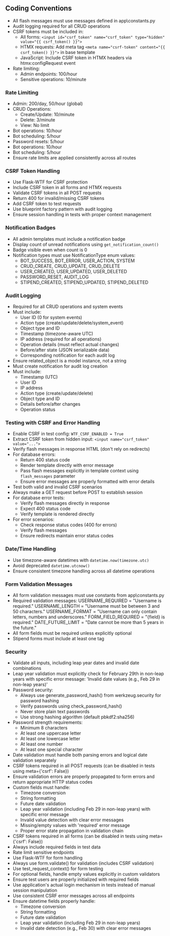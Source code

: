 ## Coding Conventions
- All flash messages must use messages defined in app\constants.py
- Audit logging required for all CRUD operations
- CSRF tokens must be included in:
  - All forms: `<input id="csrf_token" name="csrf_token" type="hidden" value="{{ csrf_token() }}">`
  - HTMX requests: Add meta tag `<meta name="csrf-token" content="{{ csrf_token() }}">` in base template
  - JavaScript: Include CSRF token in HTMX headers via htmx:configRequest event
- Rate limiting:
  - Admin endpoints: 100/hour
  - Sensitive operations: 10/minute

### Rate Limiting
- Admin: 200/day, 50/hour (global)
- CRUD Operations:
  - Create/Update: 10/minute
  - Delete: 3/minute
  - View: No limit
- Bot operations: 10/hour
- Bot scheduling: 5/hour
- Password resets: 5/hour
- Bot operations: 10/hour
- Bot scheduling: 5/hour
- Ensure rate limits are applied consistently across all routes

### CSRF Token Handling
- Use Flask-WTF for CSRF protection
- Include CSRF token in all forms and HTMX requests
- Validate CSRF tokens in all POST requests
- Return 400 for invalid/missing CSRF tokens
- Add CSRF token to test requests
- Use blueprint factory pattern with audit logging
- Ensure session handling in tests with proper context management

### Notification Badges
- All admin templates must include a notification badge
- Display count of unread notifications using `get_notification_count()`
- Badge visible even when count is 0
- Notification types must use NotificationType enum values:
  - BOT_SUCCESS, BOT_ERROR, USER_ACTION, SYSTEM
  - CRUD_CREATE, CRUD_UPDATE, CRUD_DELETE
  - USER_CREATED, USER_UPDATED, USER_DELETED
  - PASSWORD_RESET, AUDIT_LOG
  - STIPEND_CREATED, STIPEND_UPDATED, STIPEND_DELETED

### Audit Logging
- Required for all CRUD operations and system events
- Must include:
  - User ID (0 for system events)
  - Action type (create/update/delete/system_event)
  - Object type and ID
  - Timestamp (timezone-aware UTC)
  - IP address (required for all operations)
  - Operation details (must reflect actual changes)
  - Before/after state (JSON serializable data)
  - Corresponding notification for each audit log
- Ensure related_object is a model instance, not a string
- Must create notification for audit log creation
- Must include:
  - Timestamp (UTC)
  - User ID
  - IP address
  - Action type (create/update/delete)
  - Object type and ID
  - Details before/after changes
  - Operation status

### Testing with CSRF and Error Handling
- Enable CSRF in test config: `WTF_CSRF_ENABLED = True`
- Extract CSRF token from hidden input: `<input name="csrf_token" value="...">`
- Verify flash messages in response HTML (don't rely on redirects)
- For database errors:
  - Return 400 status code
  - Render template directly with error message
  - Pass flash messages explicitly in template context using `flash_messages` parameter
  - Ensure error messages are properly formatted with error details
- Test both valid and invalid CSRF scenarios
- Always make a GET request before POST to establish session
- For database error tests:
  - Verify flash messages directly in response
  - Expect 400 status code
  - Verify template is rendered directly
- For error scenarios:
  - Check response status codes (400 for errors)
  - Verify flash messages
  - Ensure redirects maintain error status codes

### Date/Time Handling
- Use timezone-aware datetimes with `datetime.now(timezone.utc)`
- Avoid deprecated `datetime.utcnow()`
- Ensure consistent timezone handling across all datetime operations

### Form Validation Messages
- All form validation messages must use constants from app\constants.py
- Required validation messages:
    USERNAME_REQUIRED = "Username is required."
    USERNAME_LENGTH = "Username must be between 3 and 50 characters."
    USERNAME_FORMAT = "Username can only contain letters, numbers and underscores."
    FORM_FIELD_REQUIRED = "{field} is required."
    DATE_FUTURE_LIMIT = "Date cannot be more than 5 years in the future."
- All form fields must be required unless explicitly optional
- Stipend forms must include at least one tag

### Security
- Validate all inputs, including leap year dates and invalid date combinations
- Leap year validation must explicitly check for February 29th in non-leap years with specific error message: 'Invalid date values (e.g., Feb 29 in non-leap years)'
- Password security:
  - Always use generate_password_hash() from werkzeug.security for password hashing
  - Verify passwords using check_password_hash()
  - Never store plain text passwords
  - Use strong hashing algorithm (default pbkdf2:sha256)
- Password strength requirements:
  - Minimum 8 characters
  - At least one uppercase letter
  - At least one lowercase letter
  - At least one number
  - At least one special character
- Date validation must handle both parsing errors and logical date validation separately
- CSRF tokens required in all POST requests (can be disabled in tests using meta={'csrf': False})
- Ensure validation errors are properly propagated to form errors and return appropriate HTTP status codes
- Custom fields must handle:
  - Timezone conversion
  - String formatting
  - Future date validation
  - Leap year validation (including Feb 29 in non-leap years) with specific error message
  - Invalid value detection with clear error messages
  - Missing/empty values with 'required' error message
  - Proper error state propagation in validation chain
- CSRF tokens required in all forms (can be disabled in tests using meta={'csrf': False})
- Always include required fields in test data
- Rate limit sensitive endpoints
- Use Flask-WTF for form handling
- Always use form.validate() for validation (includes CSRF validation)
- Use test_request_context() for form testing
- For optional fields, handle empty values explicitly in custom validators
- Ensure test users are properly initialized with required fields
- Use application's actual login mechanism in tests instead of manual session manipulation
- Use consistent CSRF error messages across all endpoints
- Ensure datetime fields properly handle:
  - Timezone conversion
  - String formatting
  - Future date validation
  - Leap year validation (including Feb 29 in non-leap years)
  - Invalid date detection (e.g., Feb 30) with clear error messages

